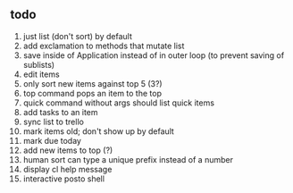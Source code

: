 todo
----

1. just list (don't sort) by default
2. add exclamation to methods that mutate list
3. save inside of Application instead of in outer loop (to prevent saving of sublists)
4. edit items
5. only sort new items against top 5 (3?)
6. top command pops an item to the top
7. quick command without args should list quick items
8. add tasks to an item
9. sync list to trello
10. mark items old; don't show up by default
11. mark due today
12. add new items to top (?)
13. human sort can type a unique prefix instead of a number
14. display cl help message
15. interactive posto shell
